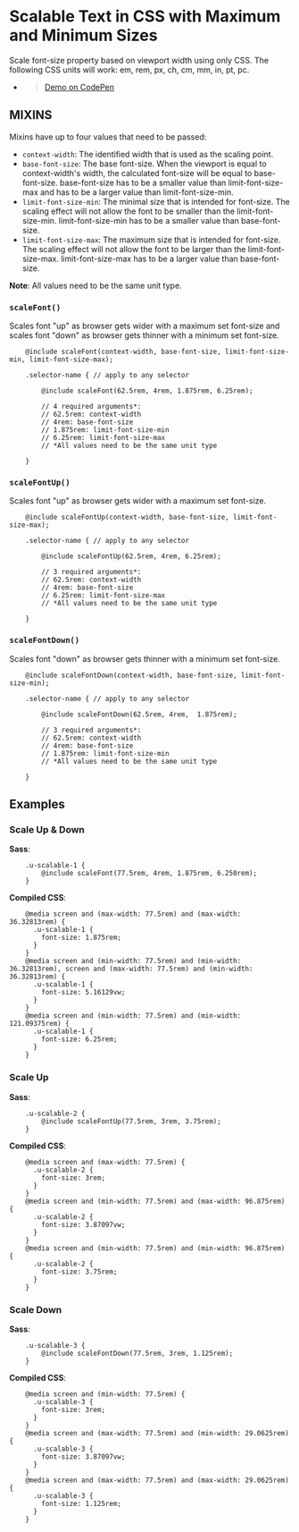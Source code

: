# Scalable Text in CSS with Maximum and Minimum Sizes
Scale font-size property based on viewport width using only CSS. The following CSS units will work: em, rem, px, ch, cm, mm, in, pt, pc.

* > [Demo on CodePen](http://codepen.io/kevinmack18/pen/OyRwKq?editors=110)


## MIXINS
Mixins have up to four values that need to be passed:

* `context-width`: The identified width that is used as the scaling point.
* `base-font-size`: The base font-size. When the viewport is equal to context-width's width, the calculated font-size will be equal to base-font-size. base-font-size has to be a smaller value than limit-font-size-max and has to be a larger value than limit-font-size-min.
* `limit-font-size-min`: The minimal size that is intended for font-size. The scaling effect will not allow the font to be smaller than the limit-font-size-min. limit-font-size-min has to be a smaller value than base-font-size.
* `limit-font-size-max`: The maximum size that is intended for font-size. The scaling effect will not allow the font to be larger than the limit-font-size-max. limit-font-size-max has to be a larger value than base-font-size.

**Note**: All values need to be the same unit type.


### `scaleFont()`
Scales font "up" as browser gets wider with a maximum set font-size and scales font "down" as browser gets thinner with a minimum set font-size.

```
	@include scaleFont(context-width, base-font-size, limit-font-size-min, limit-font-size-max);
```

```
	.selector-name { // apply to any selector

		@include scaleFont(62.5rem, 4rem, 1.875rem, 6.25rem);

		// 4 required arguments*:
		// 62.5rem: context-width
		// 4rem: base-font-size
		// 1.875rem: limit-font-size-min
		// 6.25rem: limit-font-size-max
		// *All values need to be the same unit type

	}
```


### `scaleFontUp()`
Scales font "up" as browser gets wider with a maximum set font-size.

````
	@include scaleFontUp(context-width, base-font-size, limit-font-size-max);
````

````
	.selector-name { // apply to any selector

		@include scaleFontUp(62.5rem, 4rem, 6.25rem);

		// 3 required arguments*:
		// 62.5rem: context-width
		// 4rem: base-font-size
		// 6.25rem: limit-font-size-max
		// *All values need to be the same unit type

	}
````


### `scaleFontDown()`
Scales font "down" as browser gets thinner with a minimum set font-size.

````
	@include scaleFontDown(context-width, base-font-size, limit-font-size-min);
````

````
	.selector-name { // apply to any selector

		@include scaleFontDown(62.5rem, 4rem,  1.875rem);

		// 3 required arguments*:
		// 62.5rem: context-width
		// 4rem: base-font-size
		// 1.875rem: limit-font-size-min
		// *All values need to be the same unit type
		
	}
````


## Examples

### Scale Up & Down
**Sass**:
````
	.u-scalable-1 {
		@include scaleFont(77.5rem, 4rem, 1.875rem, 6.250rem);
	}
````
**Compiled CSS**:
````
	@media screen and (max-width: 77.5rem) and (max-width: 36.32813rem) {
	  .u-scalable-1 {
	    font-size: 1.875rem;
	  }
	}
	@media screen and (min-width: 77.5rem) and (min-width: 36.32813rem), screen and (max-width: 77.5rem) and (min-width: 36.32813rem) {
	  .u-scalable-1 {
	    font-size: 5.16129vw;
	  }
	}
	@media screen and (min-width: 77.5rem) and (min-width: 121.09375rem) {
	  .u-scalable-1 {
	    font-size: 6.25rem;
	  }
	}
````

### Scale Up
**Sass**:
````
	.u-scalable-2 {
		@include scaleFontUp(77.5rem, 3rem, 3.75rem);
	}
````
**Compiled CSS**:
````
	@media screen and (max-width: 77.5rem) {
	  .u-scalable-2 {
	    font-size: 3rem;
	  }
	}
	@media screen and (min-width: 77.5rem) and (max-width: 96.875rem) {
	  .u-scalable-2 {
	    font-size: 3.87097vw;
	  }
	}
	@media screen and (min-width: 77.5rem) and (min-width: 96.875rem) {
	  .u-scalable-2 {
	    font-size: 3.75rem;
	  }
	}
````

### Scale Down
**Sass**:
````
	.u-scalable-3 {
		@include scaleFontDown(77.5rem, 3rem, 1.125rem);
	}
````
**Compiled CSS**:
````
	@media screen and (min-width: 77.5rem) {
	  .u-scalable-3 {
	    font-size: 3rem;
	  }
	}
	@media screen and (max-width: 77.5rem) and (min-width: 29.0625rem) {
	  .u-scalable-3 {
	    font-size: 3.87097vw;
	  }
	}
	@media screen and (max-width: 77.5rem) and (max-width: 29.0625rem) {
	  .u-scalable-3 {
	    font-size: 1.125rem;
	  }
	}
````